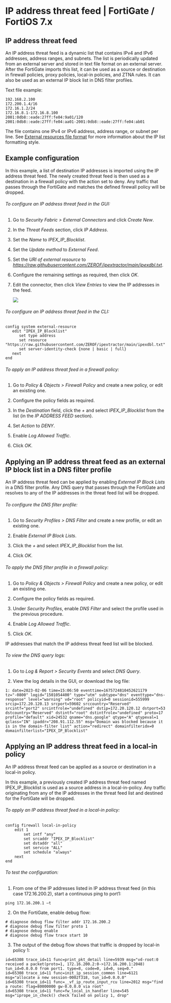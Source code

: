 # IP address threat feed | FortiGate / FortiOS 7.x
IP address threat feed
----------------------

An IP address threat feed is a dynamic list that contains IPv4 and IPv6 addresses, address ranges, and subnets. The list is periodically updated from an external server and stored in text file format on an external server. After the FortiGate imports this list, it can be used as a source or destination in firewall policies, proxy policies, local-in policies, and ZTNA rules. It can also be used as an external IP block list in DNS filter profiles.

Text file example:

```
192.168.2.100
172.200.1.4/16
172.16.1.2/24
172.16.8.1-172.16.8.100
2001:0db8::eade:27ff:fe04:9a01/120
2001:0db8::eade:27ff:fe04:aa01-2001:0db8::eade:27ff:fe04:ab01
```


The file contains one IPv4 or IPv6 address, address range, or subnet per line. See [External resources file format](https://docs.fortinet.com/document/fortigate/7.2.4/administration-guide/009463/threat-feeds#format) for more information about the IP list formatting style.

Example configuration
---------------------

In this example, a list of destination IP addresses is imported using the IP address threat feed. The newly created threat feed is then used as a destination in a firewall policy with the action set to deny. Any traffic that passes through the FortiGate and matches the defined firewall policy will be dropped.

###### To configure an IP address threat feed in the GUI:

1.  Go to _Security Fabric > External Connectors_ and click _Create New_.
2.  In the _Threat Feeds_ section, click _IP Address_.
3.  Set the _Name_ to _IPEX\_IP\_Blocklist_.
4.  Set the _Update method_ to _External Feed_.
5.  Set the _URI of external resource_ to _https://raw.githubusercontent.com/ZEROF/ipextractor/main/ipexdbl.txt_.
6.  Configure the remaining settings as required, then click _OK_.
7.  Edit the connector, then click _View Entries_ to view the IP addresses in the feed.
    
    ![](https://fortinetweb.s3.amazonaws.com/docs.fortinet.com/v2/resources/541164a8-66d4-11ed-96f0-fa163e15d75b/images/ae89566b98e361cc8acd21b04fb21b97_724-IP%20address%20feed.png)
    

###### To configure an IP address threat feed in the CLI:

```
config system external-resource
   edit "IPEX_IP_Blocklist"
      set type address
      set resource "https://raw.githubusercontent.com/ZEROF/ipextractor/main/ipexdbl.txt"
      set server-identity-check {none | basic | full}
   next
end
```




###### To apply an IP address threat feed in a firewall policy:

1.  Go to _Policy & Objects > Firewall Policy_ and create a new policy, or edit an existing one.
    
2.  Configure the policy fields as required.
    
3.  In the _Destination_ field, click the _+_ and select _IPEX\_IP\_Blocklist_ from the list (in the _IP ADDRESS FEED_ section).
    
4.  Set _Action_ to _DENY_.
    
5.  Enable _Log Allowed Traffic_.
    
6.  Click _OK_.
    

Applying an IP address threat feed as an external IP block list in a DNS filter profile
---------------------------------------------------------------------------------------

An IP address threat feed can be applied by enabling _External IP Block Lists_ in a DNS filter profile. Any DNS query that passes through the FortiGate and resolves to any of the IP addresses in the threat feed list will be dropped.

###### To configure the DNS filter profile:

1.  Go to _Security Profiles > DNS Filter_ and create a new profile, or edit an existing one.
    
2.  Enable _External IP Block Lists_.
3.  Click the _+_ and select _IPEX\_IP\_Blocklist_ from the list.
4.  Click _OK_.
    

###### To apply the DNS filter profile in a firewall policy:

1.  Go to _Policy & Objects > Firewall Policy_ and create a new policy, or edit an existing one.
    
2.  Configure the policy fields as required.
    
3.  Under _Security Profiles_, enable _DNS Filter_ and select the profile used in the previous procedure.
    
4.  Enable _Log Allowed Traffic_.
    
5.  Click _OK_.
    

IP addresses that match the IP address threat feed list will be blocked.

###### To view the DNS query logs:

1.  Go to _Log & Report > Security Events_ and select _DNS Query_.
    
2.  View the log details in the GUI, or download the log file:
    
```
1: date=2023-02-06 time=15:06:50 eventtime=1675724810452621179 tz="-0800" logid="1501054400" type="utm" subtype="dns" eventtype="dns-response" level="warning" vd="root" policyid=0 sessionid=555999 srcip=172.20.120.13 srcport=59602 srccountry="Reserved" srcintf="port2" srcintfrole="undefined" dstip=172.20.120.12 dstport=53 dstcountry="Reserved" dstintf="root" dstintfrole="undefined" proto=17 profile="default" xid=24532 qname="dns.google" qtype="A" qtypeval=1 qclass="IN" ipaddr="208.91.112.55" msg="Domain was blocked because it is in the domain-filter list" action="redirect" domainfilteridx=0 domainfilterlist="IPEX_IP_Blocklist"
```

    

Applying an IP address threat feed in a local-in policy
-------------------------------------------------------

An IP address threat feed can be applied as a source or destination in a local-in policy.

In this example, a previously created IP address threat feed named IPEX_IP_Blocklist is used as a source address in a local-in-policy. Any traffic originating from any of the IP addresses in the threat feed list and destined for the FortiGate will be dropped.

###### To apply an IP address threat feed in a local-in policy:

```
config firewall local-in-policy
    edit 1
        set intf "any"
        set srcaddr "IPEX_IP_Blocklist"
        set dstaddr "all"
        set service "ALL"
        set schedule "always"
    next
end
```


###### To test the configuration:

1.  From one of the IP addresses listed in IP address threat feed (in this case 172.16.200.2), start a continuous ping to port1:
    
```
ping 172.16.200.1 –t
```

    
2.  On the FortiGate, enable debug flow:
    
```
# diagnose debug flow filter addr 172.16.200.2
# diagnose debug flow filter proto 1
# diagnose debug enable
# diagnose debug flow trace start 10
```

    
3.  The output of the debug flow shows that traffic is dropped by local-in policy 1:
    
```
id=65308 trace_id=11 func=print_pkt_detail line=5939 msg="vd-root:0 received a packet(proto=1, 172.16.200.2:0->172.16.200.1:2048) tun_id=0.0.0.0 from port1. type=8, code=0, id=0, seq=0."
id=65308 trace_id=11 func=init_ip_session_common line=6121 msg="allocate a new session-0002f318, tun_id=0.0.0.0"
id=65308 trace_id=11 func=__vf_ip_route_input_rcu line=2012 msg="find a route: flag=80000000 gw-0.0.0.0 via root"
id=65308 trace_id=11 func=fw_local_in_handler line=545 msg="iprope_in_check() check failed on policy 1, drop"
```
